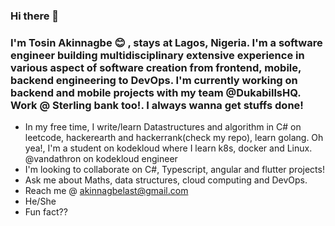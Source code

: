 ### Hi there 👋
### I'm Tosin Akinnagbe :blush: , stays at Lagos, Nigeria. I'm a software engineer building multidisciplinary extensive experience in various aspect of software creation from frontend, mobile, backend engineering to DevOps. I'm currently working on backend and mobile projects with my team @DukabillsHQ. Work @ Sterling bank too!. I always wanna get stuffs done!

- In my free time, I write/learn Datastructures and algorithm in C# on leetcode, hackerearth and hackerrank(check my repo), learn golang. Oh yea!, I'm a student on kodekloud where I learn k8s, docker and Linux. @vandathron on kodekloud engineer
- I'm looking to collaborate on C#, Typescript, angular and flutter projects!
- Ask me about Maths, data structures, cloud computing and DevOps.
- Reach me @ akinnagbelast@gmail.com 
- He/She
- Fun fact?? 

<!--
**Vandathron/Vandathron** is a ✨ _special_ ✨ repository because its `README.md` (this file) appears on your GitHub profile.

Here are some ideas to get you started:

- 🔭 I’m currently working on ...
- 🌱 I’m currently learning ... golang
- 👯 I’m looking to collaborate on ...
- 🤔 I’m looking for help with ...
- 💬 Ask me about ...
- 📫 How to reach me: ...
- 😄 Pronouns: ...
- ⚡ Fun fact: ...
-->
